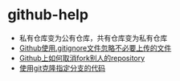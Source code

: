 # github-help

* 私有仓库变为公有仓库，共有仓库变为私有仓库
* [Github使用.gitignore文件忽略不必要上传的文件](https://blog.csdn.net/gjy211/article/details/51607347)
* [Github上如何取消fork别人的repository](https://blog.csdn.net/allenzyoung/article/details/50302471)
* [使用git克隆指定分支的代码](https://www.cnblogs.com/nylcy/p/6569284.html)